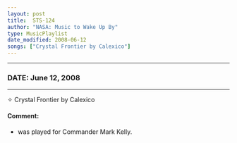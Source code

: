 ```yaml
---
layout: post
title:  STS-124
author: "NASA: Music to Wake Up By"
type: MusicPlaylist
date_modified: 2008-06-12
songs: ["Crystal Frontier by Calexico"]
---
```


----
### DATE: June 12, 2008
----
✧ Crystal Frontier by Calexico

#### Comment:
* was played for Commander Mark Kelly.



<br/>
<center>
	<a target="_blank"
	   href="https://twitter.com/intent/tweet?hashtags=Space,NASA,Playlist,NASAWakeupCalls,SpaceProgram&text={{ page.author}}, '{{ page.songs.first }}' {{ page.title }}, {{ page.date | date: '%B %d, %Y' }}. {{ site.url }}{{ page.url }}&via=nasawakeupcalls"><i class="fab fa-twitter" alt="Tweet this page" style="font-size: 1.3em;"></i></a>
	&nbsp; 	<i class="fas fa-user-astronaut" style="font-size: 1.5em;"></i> &nbsp;
    <a type="amzn" search="'Crystal Frontier by Calexico'" category="popular music">
    <i class="fab fa-amazon" style="font-size: 1.3em;"></i></a>
</center>
